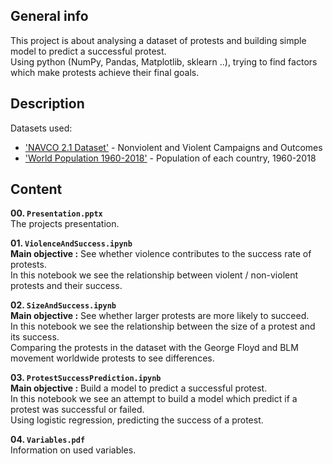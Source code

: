 ## General info
This project is about analysing a dataset of protests and building simple model to predict a successful protest. <br />
Using python (NumPy, Pandas, Matplotlib, sklearn ..), trying to find factors which make protests achieve their final goals.

## Description
Datasets used:
  - ['NAVCO 2.1 Dataset'](https://dataverse.harvard.edu/dataset.xhtml?persistentId=doi:10.7910/DVN/MHOXDV) - Nonviolent and Violent Campaigns and Outcomes
  - ['World Population 1960-2018'](https://www.kaggle.com/imdevskp/world-population-19602018) - Population of each country, 1960-2018

## Content

__00.  `Presentation.pptx`__ <br />
      The projects presentation. <br />

__01.  `ViolenceAndSuccess.ipynb`__ <br />
      __Main objective :__ See whether violence contributes to the success rate of protests.  <br />
      In this notebook we see the relationship between violent / non-violent protests and their success. <br />
 
__02.  `SizeAndSuccess.ipynb`__ <br />
      __Main objective :__ See whether larger protests are more likely to succeed.  <br />
      In this notebook we see the relationship between the size of a protest and its success. <br />
      Comparing the protests in the dataset with the George Floyd and BLM movement worldwide protests to see differences. <br />

__03.  `ProtestSuccessPrediction.ipynb`__ <br />
     __Main objective :__ Build a model to predict a successful protest. <br />
      In this notebook we see an attempt to build a model which predict if a protest was successful or failed. <br />
      Using logistic regression, predicting the success of a protest. <br />
  
__04.  `Variables.pdf`__ <br />
     Information on used variables.


